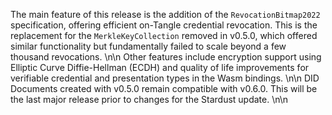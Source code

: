 The main feature of this release is the addition of the `RevocationBitmap2022` specification, offering efficient on-Tangle credential revocation. This is the replacement for the `MerkleKeyCollection` removed in v0.5.0, which offered similar functionality but fundamentally failed to scale beyond a few thousand revocations.
\n\n
Other features include encryption support using Elliptic Curve Diffie-Hellman (ECDH) and quality of life improvements for verifiable credential and presentation types in the Wasm bindings.
\n\n
DID Documents created with v0.5.0 remain compatible with v0.6.0. This will be the last major release prior to changes for the Stardust update. 
\n\n